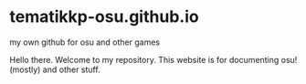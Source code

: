# tematikkp-osu.github.io
my own github for osu and other games

Hello there. Welcome to my repository. This website is for documenting osu! (mostly) and other stuff.
